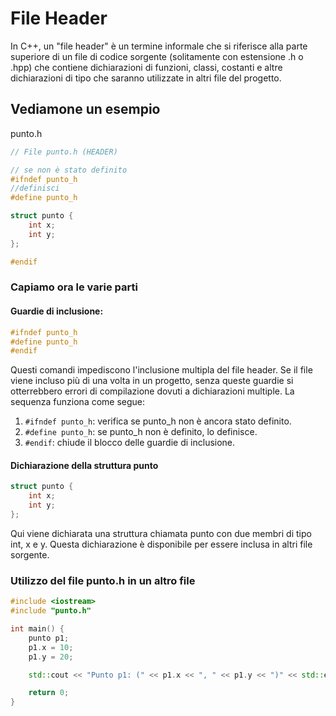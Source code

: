 # File Header
In C++, un "file header" è un termine informale che si riferisce alla parte superiore di un file di codice sorgente (solitamente con estensione .h o .hpp) che contiene dichiarazioni di funzioni, classi, costanti e altre dichiarazioni di tipo che saranno utilizzate in altri file del progetto.

## Vediamone un esempio
punto.h
```cpp
// File punto.h (HEADER)

// se non è stato definito 
#ifndef punto_h
//definisci
#define punto_h

struct punto {
    int x;
    int y;
};

#endif
```
### Capiamo ora le varie parti
#### Guardie di inclusione:
```cpp
#ifndef punto_h
#define punto_h
#endif
```
Questi comandi impediscono l'inclusione multipla del file header. Se il file viene incluso più di una volta in un progetto, senza queste guardie si otterrebbero errori di compilazione dovuti a dichiarazioni multiple. La sequenza funziona come segue:

1. ` #ifndef punto_h `: verifica se punto_h non è ancora stato definito.
2. `#define punto_h`: se punto_h non è definito, lo definisce.
3. `#endif`: chiude il blocco delle guardie di inclusione.

#### Dichiarazione della struttura punto
```cpp
struct punto {
    int x;
    int y;
};
```
Qui viene dichiarata una struttura chiamata punto con due membri di tipo int, x e y. Questa dichiarazione è disponibile per essere inclusa in altri file sorgente.
### Utilizzo del file punto.h in un altro file 

```cpp
#include <iostream>
#include "punto.h"

int main() {
    punto p1;
    p1.x = 10;
    p1.y = 20;

    std::cout << "Punto p1: (" << p1.x << ", " << p1.y << ")" << std::endl;

    return 0;
}
```
